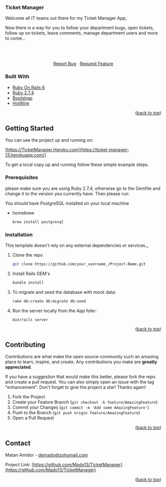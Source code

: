 ### Ticket Manager

Welcome all IT teams out there for my Ticket Manager App,

Now there is a way for you to follow your department bugs, open tickets, follow up
on tickets, leave comments, manage department users and more to come...

 <p align="center">
  <br />
  <br />
  <br />
  <a href="https://github.com/Mado13/TicketManager/issues">Report Bug</a>
  ·
  <a href="https://github.com/Mado13/TicketManager/issues">Request Feature</a>
</p>

### Built With

* [Ruby On Rails 6](https://rubyonrails.org/)
* [Ruby 2.7.4](https://www.ruby-lang.org/en/)
* [Bootstrap](https://getbootstrap.com)
* [HotWire](https://hotwired.dev/)


<p align="right">(<a href="#top">back to top</a>)</p>

<!-- GETTING STARTED -->
## Getting Started

You can see the project up and running on:

[https://TicketManager.Heroku.com](https://ticket-manager-13.herokuapp.com/)

To get a local copy up and running follow these simple example steps.

### Prerequisites

please make sure you are using Ruby 2.7.4, otherwise   go to the Gemfile and change it to the version you currently have. Then please run:

You should have PostgreSQL installed on your local machine

* homebrew
  ```sh
  brew install postgresql
  ```

### Installation

 This template doesn't rely on any external dependencies or services._

1. Clone the repo
   ```sh
   git clone https://github.com/your_username_/Project-Name.git
   ```
2. Install Rails GEM's
   ```sh
   bundle install
   ```
3. To migrate and seed the database with mock data:
   ```sh
   rake db:create db:migrate db:seed
   ```
4. Run the server locally from the App foler:
    ```sh
    bin/rails server
    ```

<p align="right">(<a href="#top">back to top</a>)</p>


  <!-- CONTRIBUTING -->
## Contributing

Contributions are what make the open source community such an amazing place to learn, inspire, and create. Any contributions you make are **greatly appreciated**.

If you have a suggestion that would make this better, please fork the repo and create a pull request. You can also simply open an issue with the tag "enhancement".
Don't forget to give the project a star! Thanks again!

1. Fork the Project
2. Create your Feature Branch (`git checkout -b feature/AmazingFeature`)
3. Commit your Changes (`git commit -m 'Add some AmazingFeature'`)
4. Push to the Branch (`git push origin feature/AmazingFeature`)
5. Open a Pull Request

<p align="right">(<a href="#top">back to top</a>)</p>

<!-- CONTACT -->
## Contact

Matan Amidor - demado@zohomail.com

Project Link: [https://github.com/Mado13/TicketManager](https://github.com/Mado13/TicketManager)

<p align="right">(<a href="#top">back to top</a>)</p>
